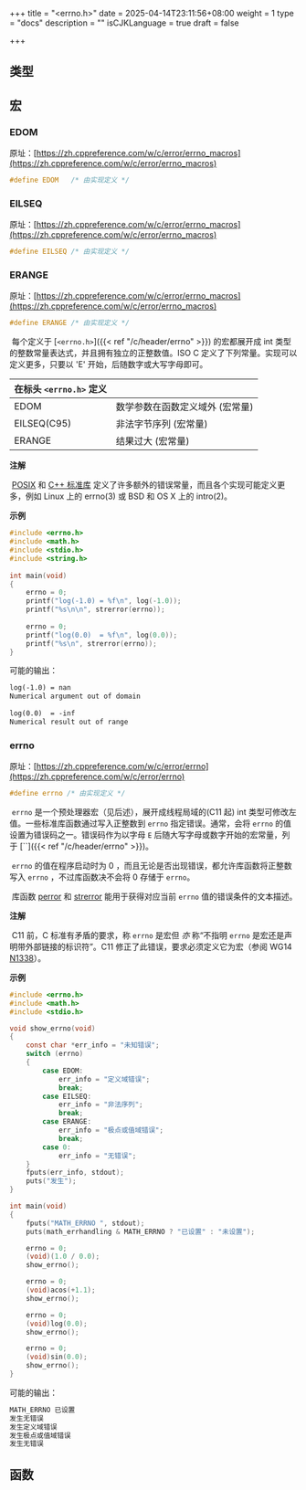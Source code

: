 +++
title = "<errno.h>"
date = 2025-04-14T23:11:56+08:00
weight = 1
type = "docs"
description = ""
isCJKLanguage = true
draft = false

+++

## 类型

## 宏








### EDOM

原址：[https://zh.cppreference.com/w/c/error/errno_macros](https://zh.cppreference.com/w/c/error/errno_macros)

```c
#define EDOM   /* 由实现定义 */
```




### EILSEQ

原址：[https://zh.cppreference.com/w/c/error/errno_macros](https://zh.cppreference.com/w/c/error/errno_macros)

```c
#define EILSEQ /* 由实现定义 */
```




### ERANGE

原址：[https://zh.cppreference.com/w/c/error/errno_macros](https://zh.cppreference.com/w/c/error/errno_macros)

```c
#define ERANGE /* 由实现定义 */

```

​	每个定义于 [`<errno.h>`]({{< ref "/c/header/errno" >}}) 的宏都展开成 int 类型的整数常量表达式，并且拥有独立的正整数值。ISO C 定义了下列常量。实现可以定义更多，只要以 'E' 开始，后随数字或大写字母即可。

| 在标头 `<errno.h>` 定义 |                                 |
| ----------------------- | ------------------------------- |
| EDOM                    | 数学参数在函数定义域外 (宏常量) |
| EILSEQ(C95)             | 非法字节序列 (宏常量)           |
| ERANGE                  | 结果过大 (宏常量)               |

**注解**

​	[POSIX](https://pubs.opengroup.org/onlinepubs/9699919799/basedefs/errno.h.html) 和 [C++ 标准库](https://zh.cppreference.com/w/cpp/error/errno_macros) 定义了许多额外的错误常量，而且各个实现可能定义更多，例如 Linux 上的 errno(3) 或 BSD 和 OS X 上的 intro(2)。

**示例**

```c
#include <errno.h>
#include <math.h>
#include <stdio.h>
#include <string.h>
 
int main(void)
{
    errno = 0;
    printf("log(-1.0) = %f\n", log(-1.0));
    printf("%s\n\n", strerror(errno));
 
    errno = 0;
    printf("log(0.0)  = %f\n", log(0.0));
    printf("%s\n", strerror(errno));
}

```

可能的输出：

```txt
log(-1.0) = nan
Numerical argument out of domain
 
log(0.0)  = -inf
Numerical result out of range
```




### errno

原址：[https://zh.cppreference.com/w/c/error/errno](https://zh.cppreference.com/w/c/error/errno)

```c
#define errno /* 由实现定义 */

```

​	`errno` 是一个预处理器宏（见后述），展开成线程局域的(C11 起) int 类型可修改左值。一些标准库函数通过写入正整数到 `errno` 指定错误。通常，会将 `errno` 的值设置为错误码之一。错误码作为以字母 `E` 后随大写字母或数字开始的宏常量，列于 [``]({{< ref "/c/header/errno" >}})。

​	`errno` 的值在程序启动时为 0 ，而且无论是否出现错误，都允许库函数将正整数写入 `errno` ，不过库函数决不会将 0 存储于 `errno`。

​	库函数 [perror](https://zh.cppreference.com/w/c/io/perror) 和 [strerror](https://zh.cppreference.com/w/c/string/byte/strerror) 能用于获得对应当前 `errno` 值的错误条件的文本描述。

**注解**

​	C11 前，C 标准有矛盾的要求，称 `errno` 是宏但 *亦* 称“不指明 `errno` 是宏还是声明带外部链接的标识符”。C11 修正了此错误，要求必须定义它为宏（参阅 WG14 [N1338](https://open-std.org/JTC1/SC22/WG14/www/docs/n1338.htm)）。

**示例**

```c
#include <errno.h>
#include <math.h>
#include <stdio.h>

void show_errno(void)
{
    const char *err_info = "未知错误";
    switch (errno)
    {
        case EDOM:
            err_info = "定义域错误";
            break;
        case EILSEQ:
            err_info = "非法序列";
            break;
        case ERANGE:
            err_info = "极点或值域错误";
            break;
        case 0:
            err_info = "无错误";
    }
    fputs(err_info, stdout);
    puts("发生");
}

int main(void)
{
    fputs("MATH_ERRNO ", stdout);
    puts(math_errhandling & MATH_ERRNO ? "已设置" : "未设置");

    errno = 0;
    (void)(1.0 / 0.0);
    show_errno();

    errno = 0;
    (void)acos(+1.1);
    show_errno();

    errno = 0;
    (void)log(0.0);
    show_errno();

    errno = 0;
    (void)sin(0.0);
    show_errno();
}

```

可能的输出：

```txt
MATH_ERRNO 已设置
发生无错误
发生定义域错误
发生极点或值域错误
发生无错误

```

## 函数
